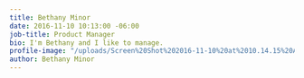 ```yaml
---
title: Bethany Minor
date: 2016-11-10 10:13:00 -06:00
job-title: Product Manager
bio: I'm Bethany and I like to manage.
profile-image: "/uploads/Screen%20Shot%202016-11-10%20at%2010.14.15%20AM.png"
author: Bethany Minor
---
```


